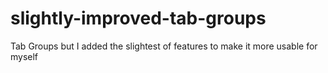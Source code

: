 # slightly-improved-tab-groups
Tab Groups but I added the slightest of features to make it more usable for myself
